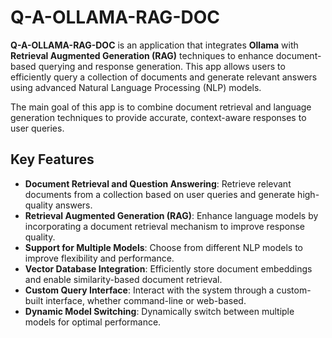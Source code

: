 # Q-A-OLLAMA-RAG-DOC

**Q-A-OLLAMA-RAG-DOC** is an application that integrates **Ollama** with **Retrieval Augmented Generation (RAG)** techniques to enhance document-based querying and response generation. This app allows users to efficiently query a collection of documents and generate relevant answers using advanced Natural Language Processing (NLP) models.

The main goal of this app is to combine document retrieval and language generation techniques to provide accurate, context-aware responses to user queries.

## Key Features

- **Document Retrieval and Question Answering**: Retrieve relevant documents from a collection based on user queries and generate high-quality answers.
- **Retrieval Augmented Generation (RAG)**: Enhance language models by incorporating a document retrieval mechanism to improve response quality.
- **Support for Multiple Models**: Choose from different NLP models to improve flexibility and performance.
- **Vector Database Integration**: Efficiently store document embeddings and enable similarity-based document retrieval.
- **Custom Query Interface**: Interact with the system through a custom-built interface, whether command-line or web-based.
- **Dynamic Model Switching**: Dynamically switch between multiple models for optimal performance.
